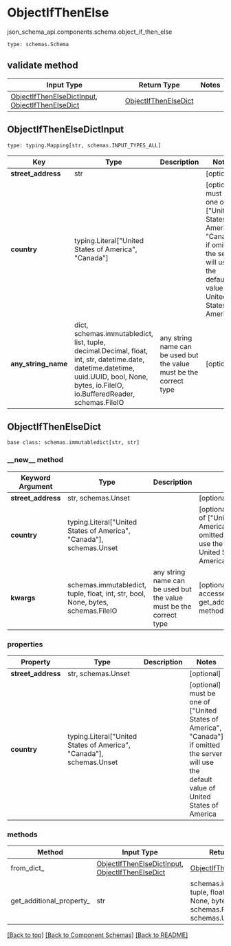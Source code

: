 # ObjectIfThenElse
json_schema_api.components.schema.object_if_then_else
```
type: schemas.Schema
```

## validate method
Input Type | Return Type | Notes
------------ | ------------- | -------------
[ObjectIfThenElseDictInput](#objectifthenelsedictinput), [ObjectIfThenElseDict](#objectifthenelsedict) | [ObjectIfThenElseDict](#objectifthenelsedict) |

## ObjectIfThenElseDictInput
```
type: typing.Mapping[str, schemas.INPUT_TYPES_ALL]
```
Key | Type |  Description | Notes
------------ | ------------- | ------------- | -------------
**street_address** | str |  | [optional]
**country** | typing.Literal["United States of America", "Canada"] |  | [optional] must be one of ["United States of America", "Canada"] if omitted the server will use the default value of United States of America
**any_string_name** | dict, schemas.immutabledict, list, tuple, decimal.Decimal, float, int, str, datetime.date, datetime.datetime, uuid.UUID, bool, None, bytes, io.FileIO, io.BufferedReader, schemas.FileIO | any string name can be used but the value must be the correct type | [optional]

## ObjectIfThenElseDict
```
base class: schemas.immutabledict[str, str]

```
### &lowbar;&lowbar;new&lowbar;&lowbar; method
Keyword Argument | Type | Description | Notes
---------------- | ---- | ----------- | -----
**street_address** | str, schemas.Unset |  | [optional]
**country** | typing.Literal["United States of America", "Canada"], schemas.Unset |  | [optional] must be one of ["United States of America", "Canada"] if omitted the server will use the default value of United States of America
**kwargs** | schemas.immutabledict, tuple, float, int, str, bool, None, bytes, schemas.FileIO | any string name can be used but the value must be the correct type | [optional] typed value is accessed with the get_additional_property_ method

### properties
Property | Type | Description | Notes
-------- | ---- | ----------- | -----
**street_address** | str, schemas.Unset |  | [optional]
**country** | typing.Literal["United States of America", "Canada"], schemas.Unset |  | [optional] must be one of ["United States of America", "Canada"] if omitted the server will use the default value of United States of America

### methods
Method | Input Type | Return Type | Notes
------ | ---------- | ----------- | ------
from_dict_ | [ObjectIfThenElseDictInput](#objectifthenelsedictinput), [ObjectIfThenElseDict](#objectifthenelsedict) | [ObjectIfThenElseDict](#objectifthenelsedict) | a constructor
get_additional_property_ | str | schemas.immutabledict, tuple, float, int, str, bool, None, bytes, schemas.FileIO, schemas.Unset }} | provides type safety for additional properties

[[Back to top]](#top) [[Back to Component Schemas]](../../../README.md#Component-Schemas) [[Back to README]](../../../README.md)
